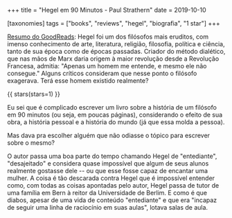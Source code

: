 +++
title = "Hegel em 90 Minutos - Paul Strathern"
date = 2019-10-10

[taxonomies]
tags = ["books", "reviews", "hegel", "biografia", "1 star"]
+++

[Resumo do GoodReads](https://www.goodreads.com/book/show/19265618-hegel-em-90-minutos):
Hegel foi um dos filósofos mais eruditos, com imenso conhecimento de arte,
literatura, religião, filosofia, política e ciência, tanto de sua época como
de épocas passadas. Criador do método dialético, que nas mãos de Marx daria
origem à maior revolução desde a Revolução Francesa, admitia: "Apenas um homem
me entende, e mesmo ele não consegue." Alguns críticos consideram que nesse
ponto o filósofo exagerava. Terá esse homem existido realmente?

<!-- more -->

{{ stars(stars=1) }}

Eu sei que é complicado escrever um livro sobre a história de um filósofo em
90 minutos (ou seja, em poucas páginas), considerando o efeito de sua obra, a
história pessoal e a história do mundo (já que essa molda a pessoa).

Mas dava pra escolher alguém que não odiasse o tópico para escrever sobre o
mesmo?

O autor passa uma boa parte do tempo chamando Hegel de "entediante",
"desajeitado" e considera quase impossível que algum de seus alunos realmente
gostasse dele -- ou que esse fosse capaz de encantar uma mulher. A coisa é tão
descarada contra Hegel que é impossível entender como, com todas as coisas
apontadas pelo autor, Hegel passa de tutor de uma família em Bern à reitor da
Universidade de Berlim. E como é que diabos, apesar de uma vida de conteúdo
"entediante" e que era "incapaz de seguir uma linha de raciocínio em suas
aulas", lotava salas de aula.

